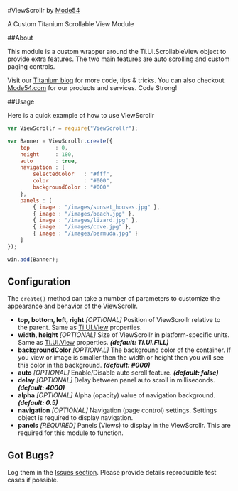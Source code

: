 #ViewScrollr by [Mode54](http://m54.co/home)

A Custom Titanium Scrollable View Module

##About

This module is a custom wrapper around the Ti.UI.ScrollableView object to provide extra features. The two main features are auto scrolling and custom paging controls.

Visit our [Titanium blog](http://TiHelp.me) for more code, tips & tricks. You can also checkout [Mode54.com](http://m54.co/home) for our products and services. Code Strong!

##Usage

Here is a quick example of how to use ViewScrollr

```javascript
var ViewScrollr = require("ViewScrollr");

var Banner = ViewScrollr.create({
	top        : 0,
	height     : 180,
	auto       : true,
	navigation : {
		selectedColor   : "#fff",
		color           : "#000",
		backgroundColor : "#000"
	},
	panels : [
		{ image : "/images/sunset_houses.jpg" },
		{ image : "/images/beach.jpg" },
		{ image : "/images/lizard.jpg" },
		{ image : "/images/cove.jpg" },
		{ image : "/images/bermuda.jpg" }
	]
});

win.add(Banner);
```
## Configuration

The `create()` method can take a number of parameters to customize the appearance and behavior of the ViewScrollr.

* **top, bottom, left, right** _[OPTIONAL]_ Position of ViewScrollr relative to the parent. Same as [Ti.UI.View](http://docs.appcelerator.com/titanium/latest/#!/api/Titanium.UI.View) properties.
* **width, height** _[OPTIONAL]_ Size of ViewScrollr in platform-specific units. Same as [Ti.UI.View](http://docs.appcelerator.com/titanium/latest/#!/api/Titanium.UI.View) properties. **_(default: Ti.UI.FILL)_**
* **backgroundColor** _[OPTIONAL]_ The background color of the container. If you view or image is smaller then the width or height then you will see this color in the background. **_(default: #000)_**
* **auto** _[OPTIONAL]_ Enable/Disable auto scroll feature. **_(default: false)_**
* **delay** _[OPTIONAL]_ Delay between panel auto scroll in milliseconds. **_(default: 4000)_**
* **alpha** _[OPTIONAL]_ Alpha (opacity) value of navigation background. **_(default: 0.5)_**
* **navigation** _[OPTIONAL]_ Navigation (page control) settings. Settings object is required to display navigation.
* **panels** _[REQUIRED]_ Panels (Views) to display in the ViewScrollr. This are required for this module to function.


## Got Bugs?

Log them in the [Issues section](https://github.com/Mode54/ViewScrollr/issues). Please provide details reproducible test cases if possible.
